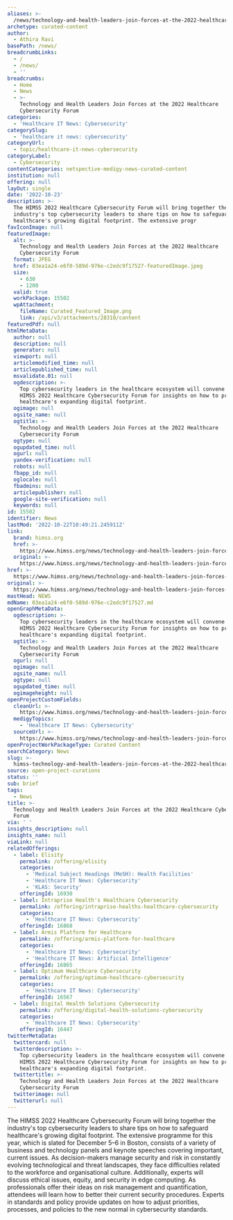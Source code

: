 ```yaml
---
aliases: >-
  /news/technology-and-health-leaders-join-forces-at-the-2022-healthcare-cybersecurity-forum
archetype: curated-content
author:
  - Athira Ravi
basePath: /news/
breadcrumbLinks:
  - /
  - /news/
  - ''
breadcrumbs:
  - Home
  - News
  - >-
    Technology and Health Leaders Join Forces at the 2022 Healthcare
    Cybersecurity Forum
categories:
  - 'Healthcare IT News: Cybersecurity'
categorySlug:
  - 'healthcare it news: cybersecurity'
categoryUrl:
  - topic/healthcare-it-news-cybersecurity
categoryLabel:
  - Cybersecurity
contentCategories: netspective-medigy-news-curated-content
institution: null
offering: null
layOut: single
date: '2022-10-23'
description: >-
  The HIMSS 2022 Healthcare Cybersecurity Forum will bring together the
  industry's top cybersecurity leaders to share tips on how to safeguard
  healthcare's growing digital footprint. The extensive progr
favIconImage: null
featuredImage:
  alt: >-
    Technology and Health Leaders Join Forces at the 2022 Healthcare
    Cybersecurity Forum
  format: JPEG
  href: 03ea1a24-e6f0-589d-976e-c2edc9f17527-featuredImage.jpeg
  size:
    - 630
    - 1200
  valid: true
  workPackage: 15502
  wpAttachment:
    fileName: Curated_Featured_Image.png
    link: /api/v3/attachments/28310/content
featuredPdf: null
htmlMetaData:
  author: null
  description: null
  generator: null
  viewport: null
  articlemodified_time: null
  articlepublished_time: null
  msvalidate.01: null
  ogdescription: >-
    Top cybersecurity leaders in the healthcare ecosystem will convene at the
    HIMSS 2022 Healthcare Cybersecurity Forum for insights on how to protect
    healthcare's expanding digital footprint.
  ogimage: null
  ogsite_name: null
  ogtitle: >-
    Technology and Health Leaders Join Forces at the 2022 Healthcare
    Cybersecurity Forum
  ogtype: null
  ogupdated_time: null
  ogurl: null
  yandex-verification: null
  robots: null
  fbapp_id: null
  oglocale: null
  fbadmins: null
  articlepublisher: null
  google-site-verification: null
  keywords: null
id: 15502
identifier: News
lastMod: '2022-10-22T10:49:21.245911Z'
link:
  brand: himss.org
  href: >-
    https://www.himss.org/news/technology-and-health-leaders-join-forces-2022-healthcare-cybersecurity-forum
  original: >-
    https://www.himss.org/news/technology-and-health-leaders-join-forces-2022-healthcare-cybersecurity-forum
href: >-
  https://www.himss.org/news/technology-and-health-leaders-join-forces-2022-healthcare-cybersecurity-forum
original: >-
  https://www.himss.org/news/technology-and-health-leaders-join-forces-2022-healthcare-cybersecurity-forum
mastHead: NEWS
mdName: 03ea1a24-e6f0-589d-976e-c2edc9f17527.md
openGraphMetaData:
  ogdescription: >-
    Top cybersecurity leaders in the healthcare ecosystem will convene at the
    HIMSS 2022 Healthcare Cybersecurity Forum for insights on how to protect
    healthcare's expanding digital footprint.
  ogtitle: >-
    Technology and Health Leaders Join Forces at the 2022 Healthcare
    Cybersecurity Forum
  ogurl: null
  ogimage: null
  ogsite_name: null
  ogtype: null
  ogupdated_time: null
  ogimageheight: null
openProjectCustomFields:
  cleanUrl: >-
    https://www.himss.org/news/technology-and-health-leaders-join-forces-2022-healthcare-cybersecurity-forum
  medigyTopics:
    - 'Healthcare IT News: Cybersecurity'
  sourceUrl: >-
    https://www.himss.org/news/technology-and-health-leaders-join-forces-2022-healthcare-cybersecurity-forum
openProjectWorkPackageType: Curated Content
searchCategory: News
slug: >-
  himss-technology-and-health-leaders-join-forces-at-the-2022-healthcare-cybersecurity-forum
source: open-project-curations
status: ''
sub: brief
tags:
  - News
title: >-
  Technology and Health Leaders Join Forces at the 2022 Healthcare Cybersecurity
  Forum
via: ' '
insights_description: null
insights_name: null
viaLink: null
relatedOfferings:
  - label: Elisity
    permalink: /offering/elisity
    categories:
      - 'Medical Subject Headings (MeSH): Health Facilities'
      - 'Healthcare IT News: Cybersecurity'
      - 'KLAS: Security'
    offeringId: 16930
  - label: Intraprise Health's Healthcare Cybersecurity
    permalink: /offering/intraprise-healths-healthcare-cybersecurity
    categories:
      - 'Healthcare IT News: Cybersecurity'
    offeringId: 16868
  - label: Armis Platform for Healthcare
    permalink: /offering/armis-platform-for-healthcare
    categories:
      - 'Healthcare IT News: Cybersecurity'
      - 'Healthcare IT News: Artificial Intelligence'
    offeringId: 16865
  - label: Optimum Healthcare Cybersecurity
    permalink: /offering/optimum-healthcare-cybersecurity
    categories:
      - 'Healthcare IT News: Cybersecurity'
    offeringId: 16567
  - label: Digital Health Solutions Cybersecurity
    permalink: /offering/digital-health-solutions-cybersecurity
    categories:
      - 'Healthcare IT News: Cybersecurity'
    offeringId: 16447
twitterMetaData:
  twittercard: null
  twitterdescription: >-
    Top cybersecurity leaders in the healthcare ecosystem will convene at the
    HIMSS 2022 Healthcare Cybersecurity Forum for insights on how to protect
    healthcare's expanding digital footprint.
  twittertitle: >-
    Technology and Health Leaders Join Forces at the 2022 Healthcare
    Cybersecurity Forum
  twitterimage: null
  twitterurl: null
---
```

<p>The HIMSS 2022 Healthcare Cybersecurity Forum will bring together the industry's top cybersecurity leaders to share tips on how to safeguard healthcare's growing digital footprint. The extensive programme for this year, which is slated for December 5–6 in Boston, consists of a variety of business and technology panels and keynote speeches covering important, current issues. As decision-makers manage security and risk in constantly evolving technological and threat landscapes, they face difficulties related to the workforce and organisational culture. Additionally, experts will discuss ethical issues, equity, and security in edge computing. As professionals offer their ideas on risk management and quantification, attendees will learn how to better their current security procedures. Experts in standards and policy provide updates on how to adjust priorities, processes, and policies to the new normal in cybersecurity standards.&nbsp;</p>